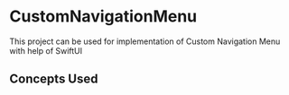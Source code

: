 # CustomNavigationMenu
This project can be used for implementation of Custom Navigation Menu with help of SwiftUI

## Concepts Used


